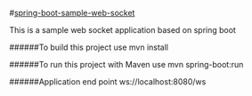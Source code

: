 #[spring-boot-sample-web-socket](http://localhost:8080/)

This is a sample web socket application based on spring boot

######To build this project use
    mvn install

######To run this project with Maven use
    mvn spring-boot:run

######Application end point
    ws://localhost:8080/ws